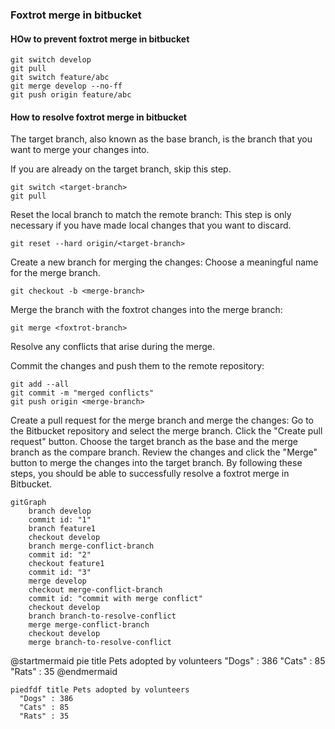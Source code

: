 ### Foxtrot merge in bitbucket

#### HOw to prevent foxtrot merge in bitbucket
``` console
git switch develop
git pull
git switch feature/abc
git merge develop --no-ff
git push origin feature/abc
```
#### How to resolve foxtrot merge in bitbucket

The target branch, also known as the base branch, is the branch that you want to merge your changes into.

If you are already on the target branch, skip this step.
``` console
git switch <target-branch>
git pull
``` 

Reset the local branch to match the remote branch:
This step is only necessary if you have made local changes that you want to discard.
``` console
git reset --hard origin/<target-branch>
```


Create a new branch for merging the changes:
Choose a meaningful name for the merge branch.
``` console
git checkout -b <merge-branch>
```


Merge the branch with the foxtrot changes into the merge branch:

``` console
git merge <foxtrot-branch>
```
Resolve any conflicts that arise during the merge.

Commit the changes and push them to the remote repository:
``` console
git add --all 
git commit -m "merged conflicts"
git push origin <merge-branch>
```
Create a pull request for the merge branch and merge the changes:
Go to the Bitbucket repository and select the merge branch.
Click the "Create pull request" button.
Choose the target branch as the base and the merge branch as the compare branch.
Review the changes and click the "Merge" button to merge the changes into the target branch.
By following these steps, you should be able to successfully resolve a foxtrot merge in Bitbucket.

```mermaid
gitGraph
    branch develop
    commit id: "1"
    branch feature1
    checkout develop
    branch merge-conflict-branch
    commit id: "2"
    checkout feature1
    commit id: "3"
    merge develop
    checkout merge-conflict-branch
    commit id: "commit with merge conflict"
    checkout develop
    branch branch-to-resolve-conflict
    merge merge-conflict-branch
    checkout develop
    merge branch-to-resolve-conflict
```
@startmermaid
pie title Pets adopted by volunteers
"Dogs" : 386
"Cats" : 85
"Rats" : 35
@endmermaid

```mermaid!
piedfdf title Pets adopted by volunteers
  "Dogs" : 386
  "Cats" : 85
  "Rats" : 35
```